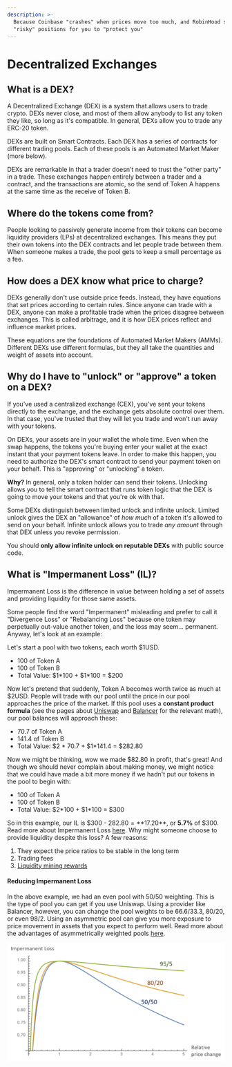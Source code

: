```yaml
---
description: >-
  Because Coinbase "crashes" when prices move too much, and RobinHood sells your
  "risky" positions for you to "protect you"
---
```


# Decentralized Exchanges

## What is a DEX?

A Decentralized Exchange \(DEX\) is a system that allows users to trade crypto. DEXs never close, and most of them allow anybody to list any token they like, so long as it's compatible. In general, DEXs allow you to trade any ERC-20 token.

DEXs are built on Smart Contracts. Each DEX has a series of contracts for different trading pools. Each of these pools is an Automated Market Maker \(more below\).

DEXs are remarkable in that a trader doesn't need to trust the "other party" in a trade. These exchanges happen entirely between a trader and a contract, and the transactions are atomic, so the send of Token A happens at the same time as the receive of Token B.

## Where do the tokens come from?

People looking to passively generate income from their tokens can become liquidity providers \(LPs\) at decentralized exchanges. This means they put their own tokens into the DEX contracts and let people trade between them. When someone makes a trade, the pool gets to keep a small percentage as a fee.

## How does a DEX know what price to charge?

DEXs generally don't use outside price feeds. Instead, they have equations that set prices according to certain rules. Since anyone can trade with a DEX, anyone can make a profitable trade when the prices disagree between exchanges. This is called arbitrage, and it is how DEX prices reflect and influence market prices.

These equations are the foundations of Automated Market Makers \(AMMs\). Different DEXs use different formulas, but they all take the quantities and weight of assets into account.

## Why do I have to "unlock" or "approve" a token on a DEX?

If you've used a centralized exchange \(CEX\), you've sent your tokens directly to the exchange, and the exchange gets absolute control over them. In that case, you've trusted that they will let you trade and won't run away with your tokens.

On DEXs, your assets are in your wallet the whole time. Even when the swap happens, the tokens you're buying enter your wallet at the exact instant that your payment tokens leave. In order to make this happen, you need to authorize the DEX's smart contract to send your payment token on your behalf. This is "approving" or "unlocking" a token. 

**Why?** In general, only a token holder can send their tokens. Unlocking allows you to tell the smart contract that runs token logic that the DEX is going to move your tokens and that you're ok with that.

Some DEXs distinguish between limited unlock and infinite unlock. Limited unlock gives the DEX an "allowance" of _how much_ of a token it's allowed to send on your behalf. Infinite unlock allows you to trade _any amount_ through that DEX unless you revoke permission. 

You should **only allow infinite unlock on reputable DEXs** with public source code. 

## What is "Impermanent Loss" \(IL\)?

Impermanent Loss is the difference in value between holding a set of assets and providing liquidity for those same assets.

Some people find the word "Impermanent" misleading and prefer to call it "Divergence Loss" or "Rebalancing Loss" because one token may perpetually out-value another token, and the loss may seem... permanent. Anyway, let's look at an example:

Let's start a pool with two tokens, each worth $1USD.

* 100 of Token A 
* 100 of Token B
* Total Value: $1\*100 + $1\*100 = $200

Now let's pretend that suddenly, Token A becomes worth twice as much at $2USD. People will trade with our pool until the price in our pool approaches the price of the market. If this pool uses a **constant product formula** \(see the pages about [Uniswap](https://explain.eli5defi.info/decentralized-exchanges/uniswap) and [Balancer](https://explain.eli5defi.info/decentralized-exchanges/balancer) for the relevant math\), our pool balances will approach these:

* 70.7 of Token A
* 141.4 of Token B
* Total Value: $2 \* 70.7 + $1\*141.4 = $282.80

Now we might be thinking, wow we made $82.80 in profit, that's great! And though we should never complain about making money, we might notice that we could have made a bit more money if we hadn't put our tokens in the pool to begin with:

* 100 of Token A 
* 100 of Token B
* Total Value: $2\*100 + $1\*100 = $300

So in this example, our IL is $300 - $282.80 = **$17.20**, or **5.7%** of $300. Read more about Impermanent Loss [here](https://blog.bancor.network/beginners-guide-to-getting-rekt-by-impermanent-loss-7c9510cb2f22?gi=789c65d67891). Why might someone choose to provide liquidity despite this loss? A few reasons:

1. They expect the price ratios to be stable in the long term
2. Trading fees
3. [Liquidity mining rewards](https://explain.eli5defi.info/incentives#liquidity-mining-transaction-mining-yield-farming)

#### Reducing Impermanent Loss

In the above example, we had an even pool with 50/50 weighting. This is the type of pool you can get if you use Uniswap. Using a provider like Balancer, however, you can change the pool weights to be 66.6/33.3, 80/20, or even 98/2. Using an asymmetric pool can give you more exposure to price movement in assets that you expect to perform well. Read more about the advantages of asymmetrically weighted pools [here](https://medium.com/balancer-protocol/80-20-balancer-pools-ad7fed816c8d).

![IL at different Pool Weights. Image by Fernando Martinelli \(Balancer Labs\)](../.gitbook/assets/il.png)



